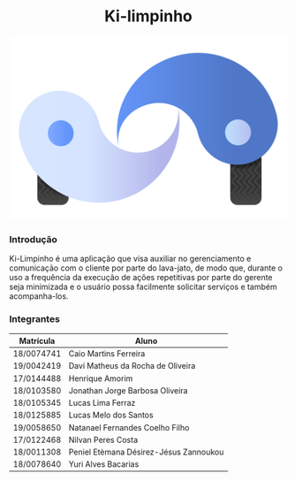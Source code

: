 # <center> Ki-limpinho  </center>

<center>

 ![logo](assets/img/personalizacao/logoRodas.svg)

 </center>


### Introdução

Ki-Limpinho é uma aplicação que visa auxiliar no gerenciamento e comunicação com o cliente por parte do lava-jato, de modo que, durante o uso a frequência da execução de ações repetitivas por parte do gerente seja minimizada e o usuário possa facilmente solicitar serviços e também acompanha-los.

### Integrantes

<center>

|Matrícula | Aluno |
| -- | -- |
| 18/0074741  |  Caio Martins Ferreira |
| 19/0042419 |  Davi Matheus da Rocha de Oliveira |
| 17/0144488  |  Henrique Amorim |
| 18/0103580  |  Jonathan Jorge Barbosa Oliveira |
| 18/0105345  |  Lucas Lima Ferraz |
| 18/0125885  |  Lucas Melo dos Santos |
| 19/0058650  |  Natanael Fernandes Coelho Filho |
| 17/0122468  |  Nilvan Peres Costa |
| 18/0011308  |  Peniel Etèmana Désirez-Jésus Zannoukou |
| 18/0078640  |  Yuri Alves Bacarias |

</center>
